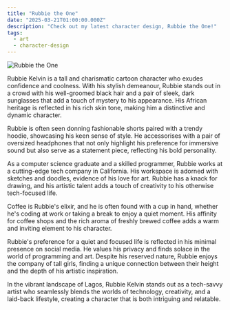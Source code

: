 ```yaml
---
title: "Rubbie the One"
date: "2025-03-21T01:00:00.000Z"
description: "Check out my latest character design, Rubbie the One!"
tags:
  - art
  - character-design
---
```


![Rubbie the One](/images/rubbie-the-one.png)

Rubbie Kelvin is a tall and charismatic cartoon character who exudes confidence and coolness. With his stylish demeanour, Rubbie stands out in a crowd with his well-groomed black hair and a pair of sleek, dark sunglasses that add a touch of mystery to his appearance. His African heritage is reflected in his rich skin tone, making him a distinctive and dynamic character.

Rubbie is often seen donning fashionable shorts paired with a trendy hoodie, showcasing his keen sense of style. He accessorises with a pair of oversized headphones that not only highlight his preference for immersive sound but also serve as a statement piece, reflecting his bold personality.

As a computer science graduate and a skilled programmer, Rubbie works at a cutting-edge tech company in California. His workspace is adorned with sketches and doodles, evidence of his love for art. Rubbie has a knack for drawing, and his artistic talent adds a touch of creativity to his otherwise tech-focused life.

Coffee is Rubbie's elixir, and he is often found with a cup in hand, whether he's coding at work or taking a break to enjoy a quiet moment. His affinity for coffee shops and the rich aroma of freshly brewed coffee adds a warm and inviting element to his character.

Rubbie's preference for a quiet and focused life is reflected in his minimal presence on social media. He values his privacy and finds solace in the world of programming and art. Despite his reserved nature, Rubbie enjoys the company of tall girls, finding a unique connection between their height and the depth of his artistic inspiration.

In the vibrant landscape of Lagos, Rubbie Kelvin stands out as a tech-savvy artist who seamlessly blends the worlds of technology, creativity, and a laid-back lifestyle, creating a character that is both intriguing and relatable.
